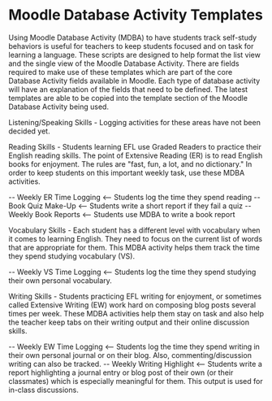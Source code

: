 # Moodle Database Activity Templates

Using Moodle Database Activity (MDBA) to have students track self-study behaviors is useful for teachers to keep students focused and on task for learning a language. These scripts are designed to help format the list view and the single view of the Moodle Database Activity. There are fields required to make use of these templates which are part of the core Database Activity fields available in Moodle. Each type of database activity will have an explanation of the fields that need to be defined. The latest templates are able to be copied into the template section of the Moodle Database Activity being used.

Listening/Speaking Skills - Logging activities for these areas have not been decided yet.

Reading Skills - Students learning EFL use Graded Readers to practice their English reading skills. The point of Extensive Reading (ER) is to read English books for enjoyment. The rules are "fast, fun, a lot, and no dictionary." In order to keep students on this important weekly task, use these MDBA activities.

-- Weekly ER Time Logging <-- Students log the time they spend reading
-- Book Quiz Make-Up   <-- Students write a short report if they fail a quiz
-- Weekly Book Reports <-- Students use MDBA to write a book report

Vocabulary Skills - Each student has a different level with vocabulary when it comes to learning English. They need to focus on the current list of words that are appropriate for them. This MDBA activity helps them track the time they spend studying vocabulary (VS).

-- Weekly VS Time Logging <-- Students log the time they spend studying their own personal vocabulary.

Writing Skills - Students practicing EFL writing for enjoyment, or sometimes called Extensive Writing (EW) work hard on composing blog posts several times per week. These MDBA activities help them stay on task and also help the teacher keep tabs on their writing output and their online discussion skills.

-- Weekly EW Time Logging <-- Students log the time they spend writing in their own personal journal or on their blog. Also, commenting/discussion writing can also be tracked.
-- Weekly Writing Highlight <-- Students write a report highlighting a journal entry or blog post of their own (or their classmates) which is especially meaningful for them. This output is used for in-class discussions.
